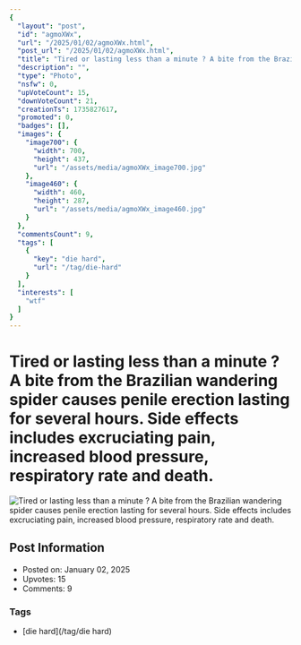 ```yaml
---
{
  "layout": "post",
  "id": "agmoXWx",
  "url": "/2025/01/02/agmoXWx.html",
  "post_url": "/2025/01/02/agmoXWx.html",
  "title": "Tired or lasting less than a minute ? A bite from the Brazilian wandering spider causes penile erection lasting for several hours. Side effects includes excruciating pain, increased blood pressure, respiratory rate and death.",
  "description": "",
  "type": "Photo",
  "nsfw": 0,
  "upVoteCount": 15,
  "downVoteCount": 21,
  "creationTs": 1735827617,
  "promoted": 0,
  "badges": [],
  "images": {
    "image700": {
      "width": 700,
      "height": 437,
      "url": "/assets/media/agmoXWx_image700.jpg"
    },
    "image460": {
      "width": 460,
      "height": 287,
      "url": "/assets/media/agmoXWx_image460.jpg"
    }
  },
  "commentsCount": 9,
  "tags": [
    {
      "key": "die hard",
      "url": "/tag/die-hard"
    }
  ],
  "interests": [
    "wtf"
  ]
}
---
```


# Tired or lasting less than a minute ? A bite from the Brazilian wandering spider causes penile erection lasting for several hours. Side effects includes excruciating pain, increased blood pressure, respiratory rate and death.

![Tired or lasting less than a minute ? A bite from the Brazilian wandering spider causes penile erection lasting for several hours. Side effects includes excruciating pain, increased blood pressure, respiratory rate and death.](/assets/media/agmoXWx_image700.jpg)

## Post Information

- Posted on: January 02, 2025
- Upvotes: 15
- Comments: 9

### Tags

- [die hard](/tag/die hard)
